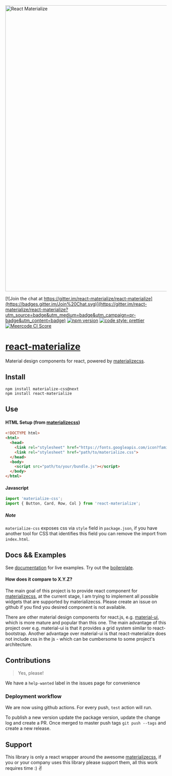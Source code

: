 <img alt='React Materialize' src="https://cloud.githubusercontent.com/assets/4152819/12703340/23b90e56-c841-11e5-933a-99bfa107db07.jpg" width="890">

[![Join the chat at https://gitter.im/react-materialize/react-materialize](https://badges.gitter.im/Join%20Chat.svg)](https://gitter.im/react-materialize/react-materialize?utm_source=badge&utm_medium=badge&utm_campaign=pr-badge&utm_content=badge)
[![npm version](http://img.shields.io/npm/v/react-materialize.svg?style=flat)](https://npmjs.org/package/react-materialize "View this project on npm")
[![code style: prettier](https://img.shields.io/badge/code_style-prettier-ff69b4.svg?style=flat)](https://github.com/prettier/prettier) [![Meercode CI Score](https://meercode.io/badge/react-materialize/react-materialize?type=ci-score&branch=master)](https://meercode.io/react-materialize/react-materialize)


# [react-materialize](https://react-materialize.github.io/)

Material design components for react, powered by [materializecss](http://materializecss.com/).

## Install
```
npm install materialize-css@next
npm install react-materialize
```

## Use
#### HTML Setup (from [materializecss](http://materializecss.com/))
```html
<!DOCTYPE html>
<html>
  <head>
    <link rel="stylesheet" href="https://fonts.googleapis.com/icon?family=Material+Icons">
    <link rel="stylesheet" href="path/to/materialize.css">
  </head>
  <body>
    <script src="path/to/your/bundle.js"></script>
  </body>
</html>
```

#### Javascript
``` js
import 'materialize-css';
import { Button, Card, Row, Col } from 'react-materialize';
```

##### Note
`materialize-css` exposes css via `style` field in `package.json`, if you have another tool for CSS that
identifies this field you can remove the import from `index.html`.

## Docs && Examples

See [documentation](https://react-materialize.github.io) for live examples. Try out the [boilerplate](https://github.com/react-materialize/webpack-boilplate).

#### How does it compare to X.Y.Z?

The main goal of this project is to provide react component for
[materializecss](http://materializecss.com), at the current stage, I am
trying to implement all possible widgets that are supported by materializecss.
Please create an issue on github if you find you desired component is not
available.

There are other material design components for react.js, e.g. [material-ui](http://material-ui.com/),
which is more mature and popular than this one.
The main advantage of this project over e.g. material-ui is that it provides a
grid system similar to react-bootstrap. Another advantage over material-ui is that react-materialize does not 
include css in the js - which can be cumbersome to some project's architecture.

## Contributions

> Yes, please!

We have a `help-wanted` label in the issues page for convenience

### Deployment workflow

We are now using github actions. For every push, `test` action will run.

To publish a new version update the package version, update the change log and create a PR.
Once merged to master push tags `git push --tags` and create a new release.

## Support

This library is only a react wrapper around the awesome [materializecss](http://materializecss.com), if you or 
your company uses this library please support them, all this work requires time :) ✌️

